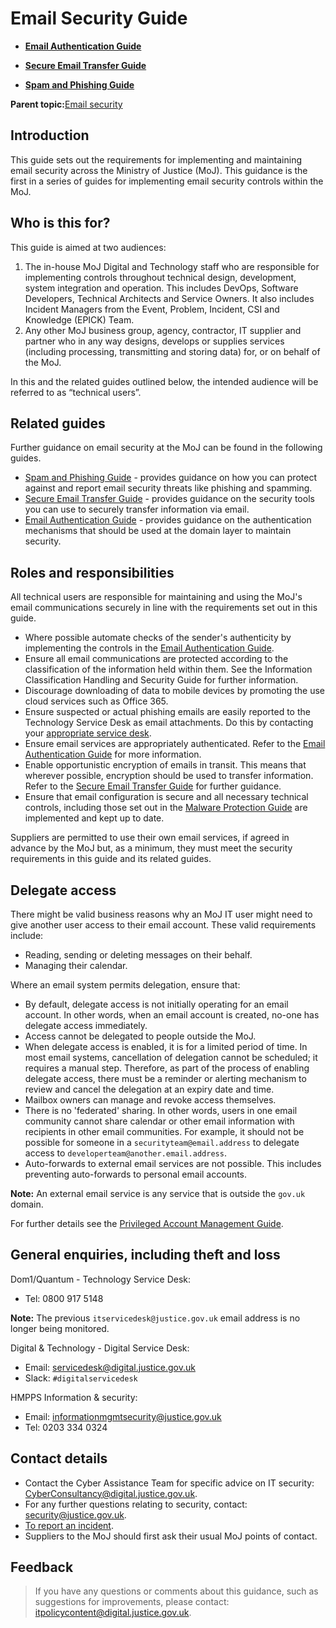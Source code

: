 # Email Security Guide

-   **[Email Authentication Guide](email-authentication-guide.md)**  

-   **[Secure Email Transfer Guide](secure-email-transfer-guide.md)**  

-   **[Spam and Phishing Guide](spam-and-phishing-guide.md)**  


**Parent topic:**[Email security](email.md)

## Introduction

This guide sets out the requirements for implementing and maintaining email security across the Ministry of Justice \(MoJ\). This guidance is the first in a series of guides for implementing email security controls within the MoJ.

## Who is this for?

This guide is aimed at two audiences:

1.  The in-house MoJ Digital and Technology staff who are responsible for implementing controls throughout technical design, development, system integration and operation. This includes DevOps, Software Developers, Technical Architects and Service Owners. It also includes Incident Managers from the Event, Problem, Incident, CSI and Knowledge \(EPICK\) Team.
2.  Any other MoJ business group, agency, contractor, IT supplier and partner who in any way designs, develops or supplies services \(including processing, transmitting and storing data\) for, or on behalf of the MoJ.

In this and the related guides outlined below, the intended audience will be referred to as “technical users”.

## Related guides

Further guidance on email security at the MoJ can be found in the following guides.

-   [Spam and Phishing Guide](spam-and-phishing-guide.md) - provides guidance on how you can protect against and report email security threats like phishing and spamming.
-   [Secure Email Transfer Guide](secure-email-transfer-guide.md) - provides guidance on the security tools you can use to securely transfer information via email.
-   [Email Authentication Guide](email-authentication-guide.md) - provides guidance on the authentication mechanisms that should be used at the domain layer to maintain security.

## Roles and responsibilities

All technical users are responsible for maintaining and using the MoJ's email communications securely in line with the requirements set out in this guide.

-   Where possible automate checks of the sender's authenticity by implementing the controls in the [Email Authentication Guide](email-authentication-guide.md).
-   Ensure all email communications are protected according to the classification of the information held within them. See the Information Classification Handling and Security Guide for further information.
-   Discourage downloading of data to mobile devices by promoting the use cloud services such as Office 365.
-   Ensure suspected or actual phishing emails are easily reported to the Technology Service Desk as email attachments. Do this by contacting your [appropriate service desk](#general-enquiries-including-theft-and-loss).
-   Ensure email services are appropriately authenticated. Refer to the [Email Authentication Guide](email-authentication-guide.md) for more information.
-   Enable opportunistic encryption of emails in transit. This means that wherever possible, encryption should be used to transfer information. Refer to the [Secure Email Transfer Guide](secure-email-transfer-guide.md) for further guidance.
-   Ensure that email configuration is secure and all necessary technical controls, including those set out in the [Malware Protection Guide](malware-protection-guide-introduction.md) are implemented and kept up to date.

Suppliers are permitted to use their own email services, if agreed in advance by the MoJ but, as a minimum, they must meet the security requirements in this guide and its related guides.

## Delegate access

There might be valid business reasons why an MoJ IT user might need to give another user access to their email account. These valid requirements include:

-   Reading, sending or deleting messages on their behalf.
-   Managing their calendar.

Where an email system permits delegation, ensure that:

-   By default, delegate access is not initially operating for an email account. In other words, when an email account is created, no-one has delegate access immediately.
-   Access cannot be delegated to people outside the MoJ.
-   When delegate access is enabled, it is for a limited period of time. In most email systems, cancellation of delegation cannot be scheduled; it requires a manual step. Therefore, as part of the process of enabling delegate access, there must be a reminder or alerting mechanism to review and cancel the delegation at an expiry date and time.
-   Mailbox owners can manage and revoke access themselves.
-   There is no 'federated' sharing. In other words, users in one email community cannot share calendar or other email information with recipients in other email communities. For example, it should not be possible for someone in a `securityteam@email.address` to delegate access to `developerteam@another.email.address`.
-   Auto-forwards to external email services are not possible. This includes preventing auto-forwards to personal email accounts.

**Note:** An external email service is any service that is outside the `gov.uk` domain.

For further details see the [Privileged Account Management Guide](privileged-account-management-guide.md).

## General enquiries, including theft and loss

Dom1/Quantum - Technology Service Desk:

-   Tel: 0800 917 5148

**Note:** The previous `itservicedesk@justice.gov.uk` email address is no longer being monitored.

Digital &amp; Technology - Digital Service Desk:

-   Email: [servicedesk@digital.justice.gov.uk](mailto:servicedesk@digital.justice.gov.uk)
-   Slack: `#digitalservicedesk`

HMPPS Information & security:

-   Email: [informationmgmtsecurity@justice.gov.uk](mailto:informationmgmtsecurity@justice.gov.uk)
-   Tel: 0203 334 0324

## Contact details

-   Contact the Cyber Assistance Team for specific advice on IT security: [CyberConsultancy@digital.justice.gov.uk](mailto:CyberConsultancy@digital.justice.gov.uk).
-   For any further questions relating to security, contact: [security@justice.gov.uk](mailto:security@justice.gov.uk).
-   [To report an incident](reporting-an-incident.md).
-   Suppliers to the MoJ should first ask their usual MoJ points of contact.

## Feedback

> If you have any questions or comments about this guidance, such as suggestions for improvements, please contact: [itpolicycontent@digital.justice.gov.uk](mailto:itpolicycontent@digital.justice.gov.uk).

